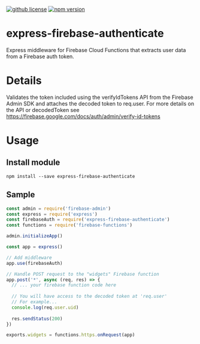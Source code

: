 
[![github license](https://img.shields.io/github/license/ericvera/express-firebase-authenticate.svg?style=flat-square)](https://github.com/ericvera/express-firebase-authenticate/blob/master/LICENSE)
[![npm version](https://img.shields.io/npm/v/express-firebase-authenticate.svg?style=flat-square)](https://npmjs.org/package/xpress-firebase-authenticate)

# express-firebase-authenticate
Express middleware for Firebase Cloud Functions that extracts user data from a Firebase auth token.

# Details
Validates the token included using the verifyIdTokens API from the Firebase Admin SDK and attaches the decoded token to req.user. For more details on the API or decodedToken see https://firebase.google.com/docs/auth/admin/verify-id-tokens

# Usage
## Install module
`npm install --save express-firebase-authenticate`

## Sample
```javascript
const admin = require('firebase-admin')
const express = require('express')
const firebaseAuth = require('express-firebase-authenticate')
const functions = require('firebase-functions')

admin.initializeApp()

const app = express()

// Add middleware
app.use(firebaseAuth)

// Handle POST request to the "widgets" Firebase function
app.post('*', async (req, res) => {
  // ... your firebase function code here
  
  // You will have access to the decoded token at 'req.user'
  // For example...
  console.log(req.user.uid)
  
  res.sendStatus(200)
})

exports.widgets = functions.https.onRequest(app)
```

